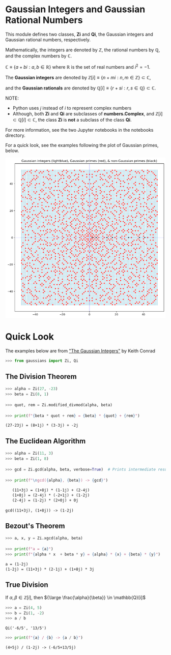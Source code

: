 # Gaussian Integers and Gaussian Rational Numbers

This module defines two classes, **Zi** and **Qi**, the Gaussian integers and Gaussian rational numbers, respectively.

Mathematically, the integers are denoted by $\mathbb{Z}$, the rational numbers by $\mathbb{Q}$, and the complex numbers by $\mathbb{C}$.

$\mathbb{C} \equiv \lbrace a + bi: a, b \in \mathbb{R} \rbrace$ where $\mathbb{R}$ is the set of real numbers and $i^2 = -1$.

The **Gaussian integers** are denoted by $\mathbb{Z}[i] \equiv \lbrace n + mi: n, m \in \mathbb{Z} \rbrace \subset \mathbb{C}$,

and the **Gaussian rationals** are denoted by $\mathbb{Q}[i] \equiv \lbrace r + si: r, s \in \mathbb{Q} \rbrace \subset \mathbb{C}$.

NOTE:

* Python uses $j$ instead of $i$ to represent complex numbers
* Although, both **Zi** and **Qi** are subclasses of **numbers.Complex**, and $\mathbb{Z}[i] \subset \mathbb{Q}[i] \subset \mathbb{C}$, the class **Zi** is **not** a subclass of the class **Qi**.

For more information, see the two Jupyter notebooks in the notebooks directory.

For a quick look, see the examples following the plot of Gaussian primes, below.

![alt text](https://github.com/alreich/gaussian_integers/blob/main/gaussian_integers_plot.png?raw=true)

# Quick Look

The examples below are from ["The Gaussian Integers"](https://kconrad.math.uconn.edu/blurbs/ugradnumthy/Zinotes.pdf) by Keith Conrad


```python
>>> from gaussians import Zi, Qi
```

## The Division Theorem


```python
>>> alpha = Zi(27, -23)
>>> beta = Zi(8, 1)

>>> quot, rem = Zi.modified_divmod(alpha, beta)

>>> print(f"{beta * quot + rem} = {beta} * {quot} + {rem}")
```

    (27-23j) = (8+1j) * (3-3j) + -2j


## The Euclidean Algorithm


```python
>>> alpha = Zi(11, 3)
>>> beta = Zi(1, 8)

>>> gcd = Zi.gcd(alpha, beta, verbose=True)  # Prints intermediate results

>>> print(f"\ngcd({alpha}, {beta}) -> {gcd}")
```

       (11+3j) = (1+8j) * (1-1j) + (2-4j)
       (1+8j) = (2-4j) * (-2+1j) + (1-2j)
       (2-4j) = (1-2j) * (2+0j) + 0j
    
    gcd((11+3j), (1+8j)) -> (1-2j)


## Bezout's Theorem


```python
>>> a, x, y = Zi.xgcd(alpha, beta)

>>> print(f"a = {a}")
>>> print(f"{alpha * x  + beta * y} = {alpha} * {x} + {beta} * {y}")
```

    a = (1-2j)
    (1-2j) = (11+3j) * (2-1j) + (1+8j) * 3j


## True Division

If $\alpha, \beta \in \mathbb{Z}[i]$, then ${\large \frac{\alpha}{\beta}} \in \mathbb{Q}[i]$


```python
>>> a = Zi(4, 5)
>>> b = Zi(1, -2)
>>> a / b
```




    Qi('-6/5', '13/5')




```python
>>> print(f"{a} / {b} -> {a / b}")
```

    (4+5j) / (1-2j) -> (-6/5+13/5j)

